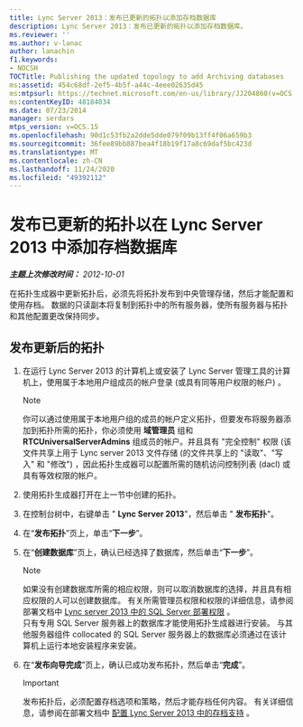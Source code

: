 ```yaml
---
title: Lync Server 2013：发布已更新的拓扑以添加存档数据库
description: Lync Server 2013：发布已更新的拓扑以添加存档数据库。
ms.reviewer: ''
ms.author: v-lanac
author: lanachin
f1.keywords:
- NOCSH
TOCTitle: Publishing the updated topology to add Archiving databases
ms:assetid: 454c68df-2ef5-4b5f-a44c-4eee02635d45
ms:mtpsurl: https://technet.microsoft.com/en-us/library/JJ204860(v=OCS.15)
ms:contentKeyID: 48184034
ms.date: 07/23/2014
manager: serdars
mtps_version: v=OCS.15
ms.openlocfilehash: 90d1c53fb2a2dde5dde079f09b13ff4f06a659b3
ms.sourcegitcommit: 36fee89bb887bea4f18b19f17a8c69daf5bc423d
ms.translationtype: MT
ms.contentlocale: zh-CN
ms.lasthandoff: 11/24/2020
ms.locfileid: "49392112"
---
```

# <a name="publishing-the-updated-topology-to-add-archiving-databases-in-lync-server-2013"></a>发布已更新的拓扑以在 Lync Server 2013 中添加存档数据库

<div data-xmlns="http://www.w3.org/1999/xhtml">

<div class="topic" data-xmlns="http://www.w3.org/1999/xhtml" data-msxsl="urn:schemas-microsoft-com:xslt" data-cs="https://msdn.microsoft.com/">

<div data-asp="https://msdn2.microsoft.com/asp">



</div>

<div id="mainSection">

<div id="mainBody">

<span> </span>

_**主题上次修改时间：** 2012-10-01_

在拓扑生成器中更新拓扑后，必须先将拓扑发布到中央管理存储，然后才能配置和使用存档。 数据的只读副本将复制到拓扑中的所有服务器，使所有服务器与拓扑和其他配置更改保持同步。

<div>

## <a name="to-publish-your-updated-topology"></a>发布更新后的拓扑

1.  在运行 Lync Server 2013 的计算机上或安装了 Lync Server 管理工具的计算机上，使用属于本地用户组成员的帐户登录 (或具有同等用户权限的帐户) 。
    
    <div>
    

    > [!NOTE]  
    > 你可以通过使用属于本地用户组的成员的帐户定义拓扑，但要发布将服务器添加到拓扑所需的拓扑，你必须使用 <STRONG>域管理员</STRONG> 组和 <STRONG>RTCUniversalServerAdmins</STRONG> 组成员的帐户。并且具有 "完全控制" 权限 (该文件共享上用于 Lync server 2013 文件存储 (的文件共享上的 "读取"、"写入" 和 "修改") ，因此拓扑生成器可以配置所需的随机访问控制列表 (dacl) 或具有等效权限的帐户。

    
    </div>

2.  使用拓扑生成器打开在上一节中创建的拓扑。

3.  在控制台树中，右键单击 " **Lync Server 2013**"，然后单击 " **发布拓扑**"。

4.  在“**发布拓扑**”页上，单击“**下一步**”。

5.  在“**创建数据库**”页上，确认已经选择了数据库，然后单击“**下一步**”。
    
    <div>
    

    > [!NOTE]  
    > 如果没有创建数据库所需的相应权限，则可以取消数据库的选择，并且具有相应权限的人可以创建数据库。 有关所需管理员权限和权限的详细信息，请参阅部署文档中 <A href="lync-server-2013-deployment-permissions-for-sql-server.md">Lync server 2013 中的 SQL Server 部署权限</A> 。<BR>只有专用 SQL Server 服务器上的数据库才能使用拓扑生成器进行安装。 与其他服务器组件 collocated 的 SQL Server 服务器上的数据库必须通过在该计算机上运行本地安装程序来安装。

    
    </div>

6.  在“**发布向导完成**”页上，确认已成功发布拓扑，然后单击“**完成**”。
    
    <div>
    

    > [!IMPORTANT]  
    > 发布拓扑后，必须配置存档选项和策略，然后才能存档任何内容。 有关详细信息，请参阅在部署文档中 <A href="lync-server-2013-configuring-support-for-archiving.md">配置 Lync Server 2013 中的存档支持</A> 。

    
    </div>

</div>

</div>

<span> </span>

</div>

</div>

</div>


